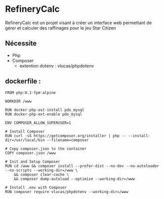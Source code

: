# RefineryCalc

RefineryCalc est un projet visant à créer un interface web permettant de gérer et calculer des raffinages pour le jeu Star Citizen

## Nécessite 
- Php
- Composer
    - extention dotenv : vlucas/phpdotenv

## dockerfile :
```docker
FROM php:8.1-fpm-alpine

WORKDIR /www

RUN docker-php-ext-install pdo_mysql
RUN docker-php-ext-enable pdo_mysql

ENV COMPOSER_ALLOW_SUPERUSER=1

# Install Composer
RUN curl -sS https://getcomposer.org/installer | php -- --install-dir=/usr/local/bin --filename=composer

# Copy composer.json to the container
COPY composer.json /www

# Init and Setup Composer
RUN cd /www && composer install --prefer-dist --no-dev --no-autoloader --no-scripts --working-dir=/www \
    && composer clear-cache \
    && composer dump-autoload --optimize --working-dir=/www

# Install .env with Composer
RUN composer require vlucas/phpdotenv --working-dir=/www

```
